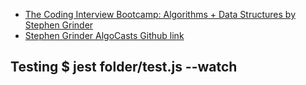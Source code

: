 

- [The Coding Interview Bootcamp: Algorithms + Data Structures by Stephen Grinder](https://www.udemy.com/course/coding-interview-bootcamp-algorithms-and-data-structure/)
- [Stephen Grinder AlgoCasts Github link](https://github.com/StephenGrider/AlgoCasts)


## Testing $ jest folder/test.js --watch